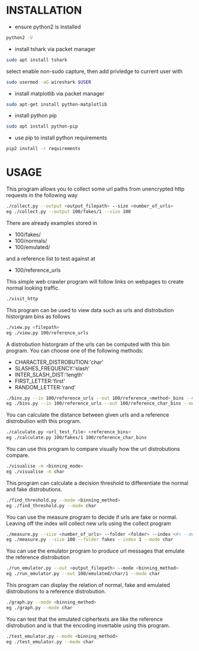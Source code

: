 
# INSTALLATION

- ensure python2 is installed
```bash
python2 -V
```

- install tshark via packet manager
```bash
sudo apt install tshark
```
select enable non-sudo capture, then add privledge to current user with
```bash
sudo usermod -aG wireshark $USER
```

- install matplotlib via packet manager
```bash
sudo apt-get install python-matplotlib
```

- install python pip
```bash
sudo apt install python-pip
```

- use pip to install python requirements
```bash
pip2 install -r requirements
```

# USAGE

This program allows you to collect some url paths from unencrypted http requests in the following way
```bash
./collect.py --output <output_filepath> --size <number_of_urls>
eg ./collect.py --output 100/fakes/1 --size 100
```

There are already examples stored in

- 100/fakes/
- 100/normals/
- 100/emulated/

and a reference list to test against at
- 100/reference_urls


This simple web crawler program will follow links on webpages to create normal looking traffic.
```bash
./visit_http
```


This program can be used to view data such as urls and distrobution historgram bins as follows
```bash
./view.py <filepath>
eg ./view.py 100/reference_urls
```


A distrobution historgram of the urls can be computed with this bin program. You can choose one of the following methods:
  - CHARACTER_DISTROBUTION:'char'
  - SLASHES_FREQUENCY:'slash'
  - INTER_SLASH_DIST:'length'
  - FIRST_LETTER:'first'
  - RANDOM_LETTER:'rand'

```bash
./bins.py --in 100/reference_urls --out 100/reference_<method>_bins --mode <method>
eg ./bins.py --in 100/reference_urls --out 100/reference_char_bins --mode char
```


You can calculate the distance between given urls and a reference distrobution with this program.
```bash
./calculate.py <url_test_file> <reference_bins>
eg ./calculate.py 100/fakes/1 100/reference_char_bins
```


You can use this program to compare visually how the url distrobutions compare.
```bash
./visualise -m <binning_mode>
eg ./visualise -m char
```


This program can calculate a decision threshold to differentiate the normal and fake distrobutions.
```bash
./find_threshold.py --mode <binning_method>
eg ./find_threshold.py --mode char
```


You can use the measure program to decide if urls are fake or normal. Leaving off the index will collect new urls using the collect program
```bash
./measure.py --size <number_of_urls> --folder <folder> --index <#> --mode <binning_method>
eg ./measure.py --size 100 --folder fakes --index 1 --mode char
```


You can use the emulator program to produce url messages that emulate the reference distrobution
```bash
./run_emulator.py --out <output_filepath> --mode <binning_method>
eg ./run_emulator.py --out 100/emulated/char/1 --mode char
```


This program can display the relation of normal, fake and emulated distrobutions to a reference distrobution.
```bash
./graph.py --mode <binning_method>
eg ./graph.py --mode char
```


You can test that the emulated ciphertexts are like the reference distrobution  and is that the encoding invertable using this program.
```bash
./test_emulator.py --mode <binning_method>
eg ./test_emulator.py --mode char
```

